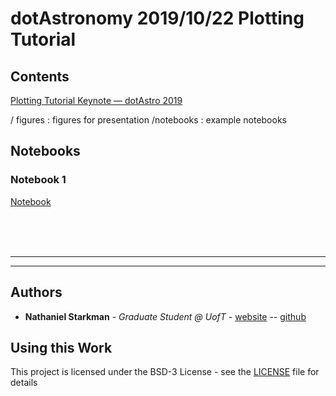 # dotAstronomy 2019/10/22 Plotting Tutorial

<!-- One Paragraph of project description goes here -->

## Contents

[Plotting Tutorial Keynote — dotAstro 2019](plotting_Tutorial—dotAstro_2019.key "keynote presentation")

/ figures				: figures for presentation
/notebooks				: example notebooks


## Notebooks


### Notebook 1
<!-- One Paragraph of project description goes here -->
[Notebook](notebooks/notebook.ipynb)


<br><br><br>

- - -
- - -

## Authors

* **Nathaniel Starkman** - *Graduate Student @ UofT* - [website](http://www.astro.utoronto.ca/~starkman/) -- [github](https://github.com/nstarman)


## Using this Work

This project is licensed under the BSD-3 License - see the [LICENSE](LICENSE.md) file for details


<!-- ## Citing This Work

* DOI :

Bibtex
```
```

-->
